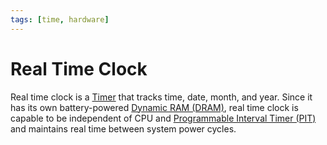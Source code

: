 ```yaml
---
tags: [time, hardware]
---
```


# Real Time Clock

Real time clock is a [Timer](202404061106.md) that tracks time, date, month, and
year. Since it has its own battery-powered [Dynamic RAM (DRAM)](202403142052.md),
real time clock is capable to be independent of CPU and
[Programmable Interval Timer (PIT)](202405251410.md) and maintains real time
between system power cycles.
